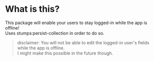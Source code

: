 # What is this?
This package will enable your users to stay logged-in while the app is offline!  
Uses stumps:persist-collection in order to do so.
> disclaimer:
You will not be able to edit the logged-in user's fields while the app is offline.  
I might make this possible in the future though.
